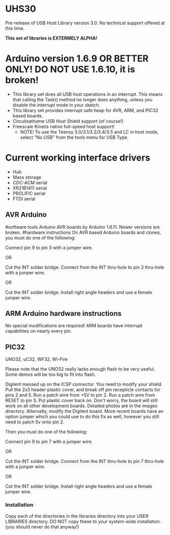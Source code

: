 # UHS30
Pre-release of USB Host Library version 3.0. No technical support offered at this time.

__This set of libraries is EXTERMELY ALPHA!__

# Arduino version 1.6.9 OR BETTER ONLY! DO NOT USE 1.6.10, it is broken!
* This library set does all USB host operations in an interrupt. This means that calling the Task() method no longer does anything, unless you disable the interrupt mode in your sketch.
* This library set provides interrupt safe heap for AVR, ARM, and PIC32 based boards.<BR>
* Circuitsathome USB Host Shield support (of course!)
* Freescale Kinetis native full-speed host support!
    * NOTE! To use the Teensy 3.0/3.1/3.2/3.4/3.5 and LC in host mode, select "No USB" from the tools menu for USB Type.

# Current working interface drivers
* Hub
* Mass storage
* CDC-ACM serial
* XR21B1411 serial
* PROLIFIC serial
* FTDI serial

## AVR Arduino 
#software tools
Arduino AVR boards by Arduino 1.6.11.
Newer versions are broken.
#hardware instructions
On AVR based Arduino boards and clones, you must do one of the following:

Connect pin 9 to pin 3 with a jumper wire.

OR

Cut the INT solder bridge. Connect from the INT thru-hole to pin 3 thru-hole with a jumper wire.

OR

Cut the INT solder bridge. Install right angle headers and use a female jumper wire.

## ARM Arduino hardware instructions
No special modifications are required!
ARM boards have interrupt capabilities on nearly every pin.

## PIC32
UNO32, uC32, WF32, Wi-Fire

Please note that the UNO32 really lacks enough flash to be very useful. Some demos will be too big to fit into flash.

Digilent messed up on the ICSP connector. You need to modify your shield. Pull the 2x3 header plastic cover, and break off pin recepticle contacts for pins 2 and 5. Run a patch wire from +5V to pin 2. Run a patch wire from RESET to pin 5. Put plastic cover back on. Don't worry, the board will still work on all other development boards. Detailed photos are in the images directory. Alternatly, modify the Digilent board. More recent boards have an option jumper which you could use to do this fix as well, however you still need to patch 5v onto pin 2. 

Then you must do one of the following:

Connect pin 9 to pin 7 with a jumper wire.

OR

Cut the INT solder bridge. Connect from the INT thru-hole to pin 7 thru-hole with a jumper wire.

OR

Cut the INT solder bridge. Install right angle headers and use a female jumper wire.


### Installation
Copy each of the directories in the libraries directory into your USER LIBRARIES directory. DO NOT copy these to your system-wide installation. (you should never do that anyway!)
